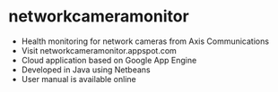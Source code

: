 # networkcameramonitor
* Health monitoring for network cameras from Axis Communications
* Visit networkcameramonitor.appspot.com
* Cloud application based on Google App Engine
* Developed in Java using Netbeans
* User manual is available online
